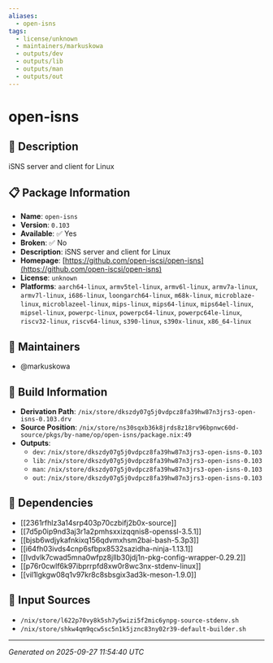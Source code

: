 ```yaml
---
aliases:
  - open-isns
tags:
  - license/unknown
  - maintainers/markuskowa
  - outputs/dev
  - outputs/lib
  - outputs/man
  - outputs/out
---
```


# open-isns

## 📝 Description

iSNS server and client for Linux

## 📋 Package Information

- **Name**: `open-isns`
- **Version**: `0.103`
- **Available**: ✅ Yes
- **Broken**: ✅ No
- **Description**: iSNS server and client for Linux
- **Homepage**: [https://github.com/open-iscsi/open-isns](https://github.com/open-iscsi/open-isns)
- **License**: `unknown`
- **Platforms**: `aarch64-linux`, `armv5tel-linux`, `armv6l-linux`, `armv7a-linux`, `armv7l-linux`, `i686-linux`, `loongarch64-linux`, `m68k-linux`, `microblaze-linux`, `microblazeel-linux`, `mips-linux`, `mips64-linux`, `mips64el-linux`, `mipsel-linux`, `powerpc-linux`, `powerpc64-linux`, `powerpc64le-linux`, `riscv32-linux`, `riscv64-linux`, `s390-linux`, `s390x-linux`, `x86_64-linux`
## 👥 Maintainers

- @markuskowa


## 🔧 Build Information

- **Derivation Path**: `/nix/store/dkszdy07g5j0vdpcz8fa39hw87n3jrs3-open-isns-0.103.drv`
- **Source Position**: `/nix/store/ns30sqxb36k8jrds8z18rv96bpnwc60d-source/pkgs/by-name/op/open-isns/package.nix:49`
- **Outputs**:
  - `dev`:  `/nix/store/dkszdy07g5j0vdpcz8fa39hw87n3jrs3-open-isns-0.103`
  - `lib`:  `/nix/store/dkszdy07g5j0vdpcz8fa39hw87n3jrs3-open-isns-0.103`
  - `man`:  `/nix/store/dkszdy07g5j0vdpcz8fa39hw87n3jrs3-open-isns-0.103`
  - `out`:  `/nix/store/dkszdy07g5j0vdpcz8fa39hw87n3jrs3-open-isns-0.103`

## 🔗 Dependencies

- [[2361rfhlz3a14srp403p70czbifj2b0x-source]]
- [[7d5p0ip9nd3aj3r1a2pmhsxxizqqnis8-openssl-3.5.1]]
- [[bjsb6wdjykafnkixq156qdvmxhsm2bai-bash-5.3p3]]
- [[i64fh03ivds4cnp6sfbpx8532sazidha-ninja-1.13.1]]
- [[lvdvlk7cwad5mna0wfpz8jllb30jdj1n-pkg-config-wrapper-0.29.2]]
- [[p76r0cwlf6k97ibprrpfd8xw0r8wc3nx-stdenv-linux]]
- [[vil1lgkgw08q1v97kr8c8sbsgix3ad3k-meson-1.9.0]]

## 📁 Input Sources

- `/nix/store/l622p70vy8k5sh7y5wizi5f2mic6ynpg-source-stdenv.sh`
- `/nix/store/shkw4qm9qcw5sc5n1k5jznc83ny02r39-default-builder.sh`

---
*Generated on 2025-09-27 11:54:40 UTC*
